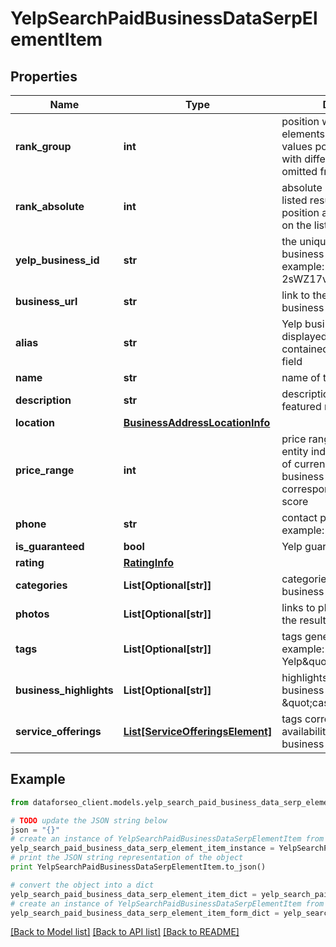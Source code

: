 # YelpSearchPaidBusinessDataSerpElementItem


## Properties

Name | Type | Description | Notes
------------ | ------------- | ------------- | -------------
**rank_group** | **int** | position within a group of elements with identical type values positions of elements with different type values are omitted from rank_group | [optional] 
**rank_absolute** | **int** | absolute rank among all the listed results absolute position among all reviews on the list | [optional] 
**yelp_business_id** | **str** | the unique identifier of a business identity on Yelp example: 2sWZ17vpEF2vuM_7ic721w | [optional] 
**business_url** | **str** | link to the Yelp profile of the business entity | [optional] 
**alias** | **str** | Yelp business identifier displayed only if the request contained the corresponding field | [optional] 
**name** | **str** | name of the business entity | [optional] 
**description** | **str** | description containing the featured review | [optional] 
**location** | [**BusinessAddressLocationInfo**](BusinessAddressLocationInfo.md) |  | [optional] 
**price_range** | **int** | price range of the business entity indicates the number of currency signs next to the business listing corresponding to its price score | [optional] 
**phone** | **str** | contact phone number example: (804) 342-1981 | [optional] 
**is_guaranteed** | **bool** | Yelp guaranteed label | [optional] 
**rating** | [**RatingInfo**](RatingInfo.md) |  | [optional] 
**categories** | **List[Optional[str]]** | categories related to the business entity | [optional] 
**photos** | **List[Optional[str]]** | links to photos appearing in the result | [optional] 
**tags** | **List[Optional[str]]** | tags generated by Yelp example: \&quot;New on Yelp\&quot; | [optional] 
**business_highlights** | **List[Optional[str]]** | highlights describing business offerings example: \&quot;casual_dining\&quot; | [optional] 
**service_offerings** | [**List[ServiceOfferingsElement]**](ServiceOfferingsElement.md) | tags corresponding to the availability of certain business offerings | [optional] 

## Example

```python
from dataforseo_client.models.yelp_search_paid_business_data_serp_element_item import YelpSearchPaidBusinessDataSerpElementItem

# TODO update the JSON string below
json = "{}"
# create an instance of YelpSearchPaidBusinessDataSerpElementItem from a JSON string
yelp_search_paid_business_data_serp_element_item_instance = YelpSearchPaidBusinessDataSerpElementItem.from_json(json)
# print the JSON string representation of the object
print YelpSearchPaidBusinessDataSerpElementItem.to_json()

# convert the object into a dict
yelp_search_paid_business_data_serp_element_item_dict = yelp_search_paid_business_data_serp_element_item_instance.to_dict()
# create an instance of YelpSearchPaidBusinessDataSerpElementItem from a dict
yelp_search_paid_business_data_serp_element_item_form_dict = yelp_search_paid_business_data_serp_element_item.from_dict(yelp_search_paid_business_data_serp_element_item_dict)
```
[[Back to Model list]](../README.md#documentation-for-models) [[Back to API list]](../README.md#documentation-for-api-endpoints) [[Back to README]](../README.md)



